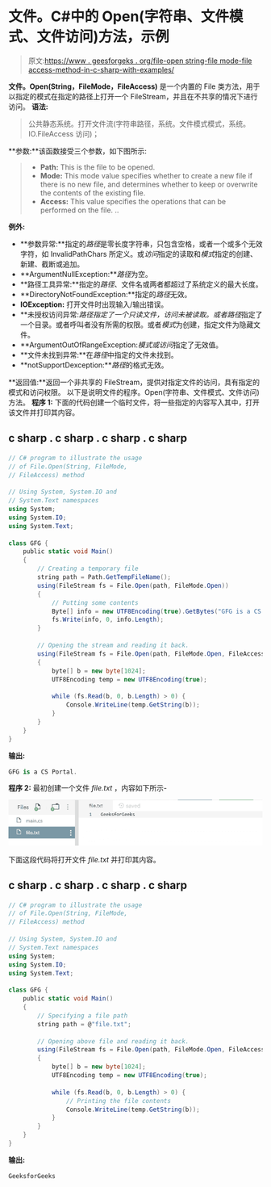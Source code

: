 # 文件。C#中的 Open(字符串、文件模式、文件访问)方法，示例

> 原文:[https://www . geesforgeks . org/file-open string-file mode-file access-method-in-c-sharp-with-examples/](https://www.geeksforgeeks.org/file-openstring-filemode-fileaccess-method-in-c-sharp-with-examples/)

**文件。Open(String，FileMode，FileAccess)** 是一个内置的 File 类方法，用于以指定的模式在指定的路径上打开一个 FileStream，并且在不共享的情况下进行访问。
**语法:**

> 公共静态系统。打开文件流(字符串路径，系统。文件模式模式，系统。IO.FileAccess 访问)；

**参数:**该函数接受三个参数，如下图所示:

> *   **Path:** This is the file to be opened.
> *   **Mode:** This mode value specifies whether to create a new file if there is no new file, and determines whether to keep or overwrite the contents of the existing file.
> *   **Access:** This value specifies the operations that can be performed on the file. ..

**例外:**

*   **参数异常:**指定的*路径*是零长度字符串，只包含空格，或者一个或多个无效字符，如 InvalidPathChars 所定义。或*访问*指定的读取和*模式*指定的创建、新建、截断或追加。
*   **ArgumentNullException:***路径*为空。
*   **路径工具异常:**指定的*路径*、文件名或两者都超过了系统定义的最大长度。
*   **DirectoryNotFoundException:**指定的*路径*无效。
*   **IOException:** 打开文件时出现输入/输出错误。
*   **未授权访问异常:***路径*指定了一个只读文件，*访问*未被读取。或者*路径*指定了一个目录。或者呼叫者没有所需的权限。或者*模式*为创建，指定文件为隐藏文件。
*   **ArgumentOutOfRangeException:***模式*或*访问*指定了无效值。
*   **文件未找到异常:**在*路径*中指定的文件未找到。
*   **notSupportDexception:***路径*的格式无效。

**返回值:**返回一个非共享的 FileStream，提供对指定文件的访问，具有指定的模式和访问权限。
以下是说明文件的程序。Open(字符串、文件模式、文件访问)方法。
**程序 1:** 下面的代码创建一个临时文件，将一些指定的内容写入其中，打开该文件并打印其内容。

## c sharp . c sharp . c sharp . c sharp

```cs
// C# program to illustrate the usage
// of File.Open(String, FileMode,
// FileAccess) method

// Using System, System.IO and
// System.Text namespaces
using System;
using System.IO;
using System.Text;

class GFG {
    public static void Main()
    {
        // Creating a temporary file
        string path = Path.GetTempFileName();
        using(FileStream fs = File.Open(path, FileMode.Open))
        {
            // Putting some contents
            Byte[] info = new UTF8Encoding(true).GetBytes("GFG is a CS Portal.");
            fs.Write(info, 0, info.Length);
        }

        // Opening the stream and reading it back.
        using(FileStream fs = File.Open(path, FileMode.Open, FileAccess.Read))
        {
            byte[] b = new byte[1024];
            UTF8Encoding temp = new UTF8Encoding(true);

            while (fs.Read(b, 0, b.Length) > 0) {
                Console.WriteLine(temp.GetString(b));
            }
        }
    }
}
```

**输出:**

```cs
GFG is a CS Portal.
```

**程序 2:** 最初创建一个文件 *file.txt* ，内容如下所示-

![file.txt](img/355ab557f458f371c9801a73f6a6e8b5.png)

下面这段代码将打开文件 *file.txt* 并打印其内容。

## c sharp . c sharp . c sharp . c sharp

```cs
// C# program to illustrate the usage
// of File.Open(String, FileMode,
// FileAccess) method

// Using System, System.IO and
// System.Text namespaces
using System;
using System.IO;
using System.Text;

class GFG {
    public static void Main()
    {
        // Specifying a file path
        string path = @"file.txt";

        // Opening above file and reading it back.
        using(FileStream fs = File.Open(path, FileMode.Open, FileAccess.Read))
        {
            byte[] b = new byte[1024];
            UTF8Encoding temp = new UTF8Encoding(true);

            while (fs.Read(b, 0, b.Length) > 0) {
                // Printing the file contents
                Console.WriteLine(temp.GetString(b));
            }
        }
    }
}
```

**输出:**

```cs
GeeksforGeeks
```